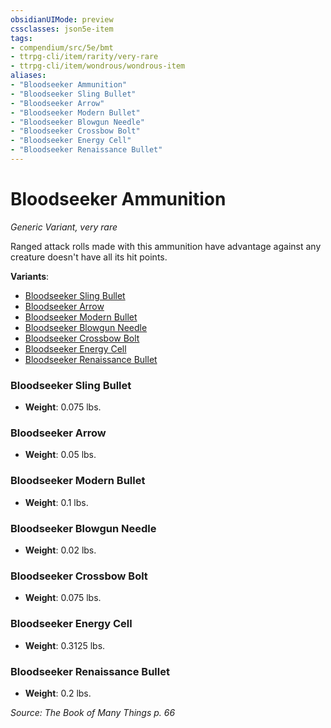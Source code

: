 ```yaml
---
obsidianUIMode: preview
cssclasses: json5e-item
tags:
- compendium/src/5e/bmt
- ttrpg-cli/item/rarity/very-rare
- ttrpg-cli/item/wondrous/wondrous-item
aliases: 
- "Bloodseeker Ammunition"
- "Bloodseeker Sling Bullet"
- "Bloodseeker Arrow"
- "Bloodseeker Modern Bullet"
- "Bloodseeker Blowgun Needle"
- "Bloodseeker Crossbow Bolt"
- "Bloodseeker Energy Cell"
- "Bloodseeker Renaissance Bullet"
---
```

# Bloodseeker Ammunition
*Generic Variant, very rare*  


Ranged attack rolls made with this ammunition have advantage against any creature doesn't have all its hit points.

**Variants**:
- [Bloodseeker Sling Bullet](#Bloodseeker%20Sling%20Bullet)
- [Bloodseeker Arrow](#Bloodseeker%20Arrow)
- [Bloodseeker Modern Bullet](#Bloodseeker%20Modern%20Bullet)
- [Bloodseeker Blowgun Needle](#Bloodseeker%20Blowgun%20Needle)
- [Bloodseeker Crossbow Bolt](#Bloodseeker%20Crossbow%20Bolt)
- [Bloodseeker Energy Cell](#Bloodseeker%20Energy%20Cell)
- [Bloodseeker Renaissance Bullet](#Bloodseeker%20Renaissance%20Bullet)

### Bloodseeker Sling Bullet

- **Weight**: 0.075 lbs.

### Bloodseeker Arrow

- **Weight**: 0.05 lbs.

### Bloodseeker Modern Bullet

- **Weight**: 0.1 lbs.

### Bloodseeker Blowgun Needle

- **Weight**: 0.02 lbs.

### Bloodseeker Crossbow Bolt

- **Weight**: 0.075 lbs.

### Bloodseeker Energy Cell

- **Weight**: 0.3125 lbs.

### Bloodseeker Renaissance Bullet

- **Weight**: 0.2 lbs.


*Source: The Book of Many Things p. 66*